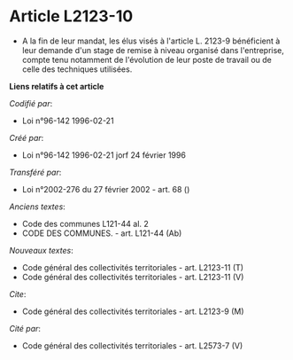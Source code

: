# Article L2123-10

- A la fin de leur mandat, les élus visés à l'article L. 2123-9 bénéficient à leur demande d'un stage de remise à niveau
organisé dans l'entreprise, compte tenu notamment de l'évolution de leur poste de travail ou de celle des techniques
utilisées.

**Liens relatifs à cet article**

_Codifié par_:

  - Loi n°96-142 1996-02-21

_Créé par_:

  - Loi n°96-142 1996-02-21 jorf 24 février 1996

_Transféré par_:

  - Loi n°2002-276 du 27 février 2002 - art. 68 ()

_Anciens textes_:

  - Code des communes L121-44 al. 2
  - CODE DES COMMUNES. - art. L121-44 (Ab)

_Nouveaux textes_:

  - Code général des collectivités territoriales - art. L2123-11 (T)
  - Code général des collectivités territoriales - art. L2123-11 (V)

_Cite_:

  - Code général des collectivités territoriales - art. L2123-9 (M)

_Cité par_:

  - Code général des collectivités territoriales - art. L2573-7 (V)
